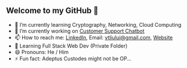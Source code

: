 ## Welcome to my GitHub 👋
- 🌱 I’m currently learning Cryptography, Networking, Cloud Computing
- 🔭 I’m currently working on [Customer Support Chatbot](https://github.com/UXLY-Chatbot) <br>
- 📫 How to reach me: [LinkedIn](www.linkedin.com/in/vincent-liu003), Email: vtliului@gmail.com, [Website]() <br>
- 💬 Learning Full Stack Web Dev (Private Folder)
- 😄 Pronouns: He / Him <br>
- ⚡ Fun fact: Adeptus Custodes might not be OP... <br>
<!--
Here are some ideas to get you started:



- 👯 I’m looking to collaborate on ...
- 🤔 I’m looking for help with ...



-->
